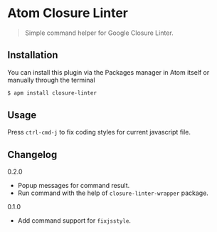 # Atom Closure Linter

> Simple command helper for Google Closure Linter.

## Installation

You can install this plugin via the Packages manager in Atom itself or manually through the terminal

```bash
$ apm install closure-linter
```

## Usage

Press `ctrl-cmd-j` to fix coding styles for current javascript file.


## Changelog

0.2.0

  * Popup messages for command result.
  * Run command with the help of `closure-linter-wrapper` package.

0.1.0

  * Add command support for `fixjsstyle`.
